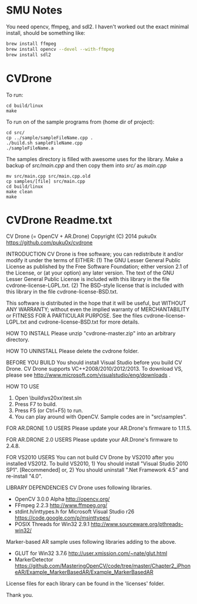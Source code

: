SMU Notes
=========

You need opencv, ffmpeg, and sdl2.
I haven't worked out the exact minimal install, should be something like:

```bash
brew install ffmpeg
brew install opencv --devel --with-ffmpeg
brew install sdl2
```

CVDrone
===

To run:

```
cd build/linux
make
```

To run on of the sample programs from (home dir of project):
```
cd src/
cp ../sample/sampleFileName.cpp .
./build.sh sampleFileName.cpp
./sampleFileName.a
```

The samples directory is filled with awesome uses for the library. Make a backup of _src/main.cpp_ and then copy them into _src/_ as _main.cpp_

```
mv src/main.cpp src/main.cpp.old
cp samples/[file] src/main.cpp
cd build/linux
make clean
make
```

CVDrone Readme.txt
===

 CV Drone (= OpenCV + AR.Drone)
 Copyright (C) 2014 puku0x
 https://github.com/puku0x/cvdrone


INTRODUCTION
  CV Drone is free software; you can redistribute it and/or
  modify it under the terms of EITHER:
   (1) The GNU Lesser General Public License as published by the Free
       Software Foundation; either version 2.1 of the License, or (at
       your option) any later version. The text of the GNU Lesser
       General Public License is included with this library in the
       file cvdrone-license-LGPL.txt.
   (2) The BSD-style license that is included with this library in
       the file cvdrone-license-BSD.txt.

  This software is distributed in the hope that it will be useful,
  but WITHOUT ANY WARRANTY; without even the implied warranty of
  MERCHANTABILITY or FITNESS FOR A PARTICULAR PURPOSE. See the files
  cvdrone-license-LGPL.txt and cvdrone-license-BSD.txt for more details.

HOW TO INSTALL
  Please unzip "cvdrone-master.zip" into an arbitrary directory.

HOW TO UNINSTALL
  Please delete the cvdrone folder.

BEFORE YOU BUILD
  You should install Visual Studio before you build CV Drone.
  CV Drone supports VC++2008/2010/2012/2013.
  To download VS, please see http://www.microsoft.com/visualstudio/eng/downloads .

HOW TO USE
  1. Open \build\vs20xx\test.sln
  2. Press F7 to build.
  3. Press F5 (or Ctrl+F5) to run.
  4. You can play around with OpenCV. Sample codes are in "src\samples".

FOR AR.DRONE 1.0 USERS
  Please update your AR.Drone's firmware to 1.11.5.

FOR AR.DRONE 2.0 USERS
  Please update your AR.Drone's firmware to 2.4.8.

FOR VS2010 USERS
  You can not build CV Drone by VS2010 after you installed VS2012.
  To build VS2010,
    1) You should install "Visual Studio 2010 SP1".  [Recommended]
    or,
    2) You should uninstall ".Net Framework 4.5" and re-install "4.0".

LIBRARY DEPENDENCIES
  CV Drone uses following libraries.
  - OpenCV 3.0.0 Alpha <BSD license>
    http://opencv.org/
  - FFmpeg 2.2.3 <LGPL v2.1 license>
    http://www.ffmpeg.org/
  - stdint.h/inttypes.h for Microsoft Visual Studio r26
    https://code.google.com/p/msinttypes/
  - POSIX Threads for Win32 2.9.1 <LGPL v2.1 license>
    http://www.sourceware.org/pthreads-win32/

  Marker-based AR sample uses following libraries adding to the above.
  - GLUT for Win32 3.7.6
    http://user.xmission.com/~nate/glut.html
  - MarkerDetector
    https://github.com/MasteringOpenCV/code/tree/master/Chapter2_iPhoneAR/Example_MarkerBasedAR/Example_MarkerBasedAR

  License files for each library can be found in the 'licenses' folder.

Thank you.
